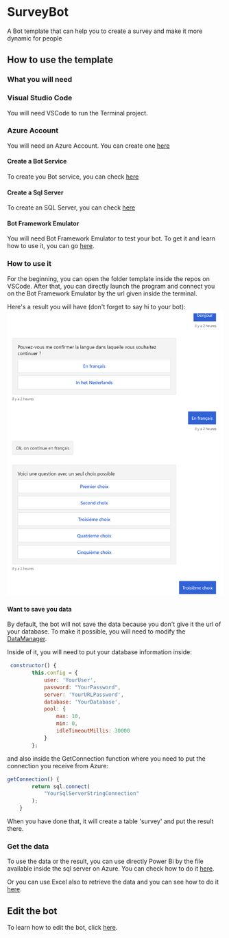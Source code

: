 # SurveyBot
A Bot template that can help you to create a survey and make it more dynamic for people

## How to use the template

### What you will need

### Visual Studio Code

You will need VSCode to run the Terminal project.

### Azure Account

You will need an Azure Account. You can create one [here](https://azure.microsoft.com/en-us/free/)

#### Create a Bot Service

To create you Bot service, you can check [here](https://docs.microsoft.com/en-us/azure/bot-service/abs-quickstart?view=azure-bot-service-4.0)

#### Create a Sql Server

To create an SQL Server, you can check [here](https://docs.microsoft.com/en-us/azure/azure-sql/database/single-database-create-quickstart?tabs=azure-portal)

#### Bot Framework Emulator

You will need Bot Framework Emulator to test your bot. To get it and learn how to use it, you can go [here](https://github.com/microsoft/BotFramework-Emulator).

### How to use it

For the beginning, you can open the folder template inside the repos on VSCode.
After that, you can directly launch the program and connect you on the Bot Framework Emulator by the url given inside the terminal.

Here's a result you will have (don't forget to say hi to your bot):
![a show of what there's basicly inside the bot](https://github.com/micbelgique/SurveyBot/blob/master/images/BotFirstStart.png)

#### Want to save you data

By default, the bot will not save the data because you don't give it the url of your database. To make it possible, you will need to modify the [DataManager](https://github.com/micbelgique/SurveyBot/blob/master/template/helpers/dataManager.js).

Inside of it, you will need to put your database information inside:

```javascript
 constructor() {
        this.config = {
            user: 'YourUser',
            password: "YourPassword",
            server: 'YourURLPassword',
            database: 'YourDatabase',
            pool: {
                max: 10,
                min: 0,
                idleTimeoutMillis: 30000
            }
        };
```

and also inside the GetConnection function where you need to put the connection you receive from Azure:

```javascript
getConnection() {
        return sql.connect(
            "YourSqlServerStringConnection"
        );
    }
```

When you have done that, it will create a table 'survey' and put the result there.

### Get the data

To use the data or the result, you can use directly Power Bi by the file available inside the sql server on Azure. You can check how to do it [here](https://docs.microsoft.com/en-us/power-bi/connect-data/service-gateway-sql-tutorial).

Or you can use Excel also to retrieve the data and you can see how to do it [here](https://docs.microsoft.com/en-us/azure/azure-sql/database/connect-excel).

## Edit the bot

To learn how to edit the bot, click [here](https://github.com/micbelgique/SurveyBot/blob/master/modifyBot.md).
